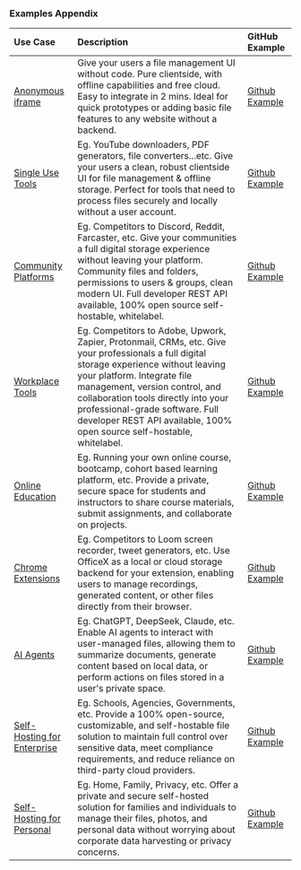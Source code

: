 ### Examples Appendix

| Use Case                                                             | Description                                                                                                                                                                                                                                                                                                                                                  | GitHub Example                                                            |
| :------------------------------------------------------------------- | :----------------------------------------------------------------------------------------------------------------------------------------------------------------------------------------------------------------------------------------------------------------------------------------------------------------------------------------------------------- | :------------------------------------------------------------------------ |
| [Anonymous iframe](./examples/01_Anonymous_Iframe)                   | Give your users a file management UI without code. Pure clientside, with offline capabilities and free cloud. Easy to integrate in 2 mins. Ideal for quick prototypes or adding basic file features to any website without a backend.                                                                                                                        | [Github Example](https://github.com/OfficeXApp/iframe-demo/tree/main/src) |
| [Single Use Tools](./examples/02_SingleUse_Tools)                    | Eg. YouTube downloaders, PDF generators, file converters...etc. Give your users a clean, robust clientside UI for file management & offline storage. Perfect for tools that need to process files securely and locally without a user account.                                                                                                               | [Github Example](https://github.com/OfficeXApp/iframe-demo/tree/main/src) |
| [Community Platforms](./examples/03_Community_Platforms)             | Eg. Competitors to Discord, Reddit, Farcaster, etc. Give your communities a full digital storage experience without leaving your platform. Community files and folders, permissions to users & groups, clean modern UI. Full developer REST API available, 100% open source self-hostable, whitelabel.                                                       | [Github Example](https://github.com/OfficeXApp/iframe-demo/tree/main/src) |
| [Workplace Tools](./examples/04_Workplace_Tools)                     | Eg. Competitors to Adobe, Upwork, Zapier, Protonmail, CRMs, etc. Give your professionals a full digital storage experience without leaving your platform. Integrate file management, version control, and collaboration tools directly into your professional-grade software. Full developer REST API available, 100% open source self-hostable, whitelabel. | [Github Example](https://github.com/OfficeXApp/iframe-demo/tree/main/src) |
| [Online Education](./examples/05_Online_Education)                   | Eg. Running your own online course, bootcamp, cohort based learning platform, etc. Provide a private, secure space for students and instructors to share course materials, submit assignments, and collaborate on projects.                                                                                                                                  | [Github Example](https://github.com/OfficeXApp/iframe-demo/tree/main/src) |
| [Chrome Extensions](./examples/06_Chrome_Extensions)                 | Eg. Competitors to Loom screen recorder, tweet generators, etc. Use OfficeX as a local or cloud storage backend for your extension, enabling users to manage recordings, generated content, or other files directly from their browser.                                                                                                                      | [Github Example](https://github.com/OfficeXApp/iframe-demo/tree/main/src) |
| [AI Agents](./examples/07_AI_Agents)                                 | Eg. ChatGPT, DeepSeek, Claude, etc. Enable AI agents to interact with user-managed files, allowing them to summarize documents, generate content based on local data, or perform actions on files stored in a user's private space.                                                                                                                          | [Github Example](https://github.com/OfficeXApp/iframe-demo/tree/main/src) |
| [Self-Hosting for Enterprise](./examples/08_Self_Hosting_Enterprise) | Eg. Schools, Agencies, Governments, etc. Provide a 100% open-source, customizable, and self-hostable file solution to maintain full control over sensitive data, meet compliance requirements, and reduce reliance on third-party cloud providers.                                                                                                           | [Github Example](https://github.com/OfficeXApp/iframe-demo/tree/main/src) |
| [Self-Hosting for Personal](./examples/09_Self_Hosting_Personal)     | Eg. Home, Family, Privacy, etc. Offer a private and secure self-hosted solution for families and individuals to manage their files, photos, and personal data without worrying about corporate data harvesting or privacy concerns.                                                                                                                          | [Github Example](https://github.com/OfficeXApp/iframe-demo/tree/main/src) |
